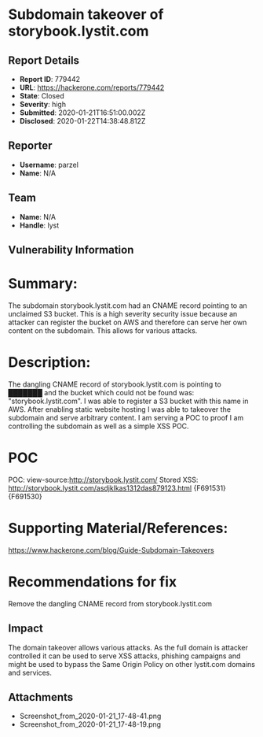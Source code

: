 # Subdomain takeover of storybook.lystit.com

## Report Details
- **Report ID**: 779442
- **URL**: https://hackerone.com/reports/779442
- **State**: Closed
- **Severity**: high
- **Submitted**: 2020-01-21T16:51:00.002Z
- **Disclosed**: 2020-01-22T14:38:48.812Z

## Reporter
- **Username**: parzel
- **Name**: N/A

## Team
- **Name**: N/A
- **Handle**: lyst

## Vulnerability Information
# Summary:
The subdomain storybook.lystit.com had an CNAME record pointing to an unclaimed S3 bucket. This is a high severity security issue because an attacker can register the bucket on AWS and therefore can serve her own content on the subdomain. This allows for various attacks.

# Description:
The dangling CNAME record of storybook.lystit.com is pointing to ███████ and the bucket which could not be found was: "storybook.lystit.com". I was able to register a S3 bucket with this name in AWS. After enabling static website hosting I was able to takeover the subdomain and serve arbitrary content. I am serving a POC to proof I am controlling the subdomain as well as a simple XSS POC.

# POC
POC: view-source:http://storybook.lystit.com/
Stored XSS: http://storybook.lystit.com/asdjklkas1312das879123.html
{F691531}
{F691530}

# Supporting Material/References:
https://www.hackerone.com/blog/Guide-Subdomain-Takeovers

# Recommendations for fix
Remove the dangling CNAME record from storybook.lystit.com

## Impact

The domain takeover allows various attacks. As the full domain is attacker controlled it can be used to serve XSS attacks, phishing campaigns and might be used to bypass the Same Origin Policy on other lystit.com domains and services.

## Attachments
- Screenshot_from_2020-01-21_17-48-41.png
- Screenshot_from_2020-01-21_17-48-19.png
